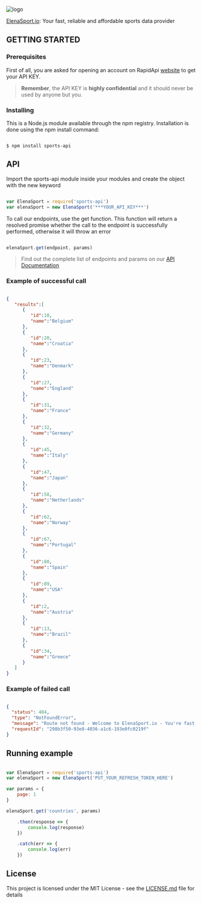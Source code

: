 ![logo](https://i.ibb.co/jDd0xzm/logo-small.png)

[ElenaSport.io](https://www.elenasport.io): Your fast, reliable and affordable sports data provider

## GETTING STARTED

### Prerequisites
First of all, you are asked for opening an account on RapidApi [website](https://rapidapi.com/mararrdeveloper/api/elenasport-io1) to get your API KEY. 
>**Remember**, the API KEY is **highly confidential** and it should never be used by anyone but you.

### Installing
This is a Node.js module available through the npm registry. Installation is done using the npm install command:

```

$ npm install sports-api

```


## API
Import the sports-api module inside your modules and create the object with the new keyword
```javascript

var ElenaSport = require('sports-api')
var elenaSport = new ElenaSport('***YOUR_API_KEY***')

```
To call our endpoints, use the get function. This function will return a resolved promise whether the call to the endpoint is successfully performed, otherwise it will throw an error

```javascript

elenaSport.get(endpoint, params)

```
>Find out the complete list of endpoints and params on our [API Documentation](https://www.elenasport.io/documentation) 

### Example of successful call

```json

{
   "results":[
      {
         "id":10,
         "name":"Belgium"
      },
      {
         "id":20,
         "name":"Croatia"
      },
      {
         "id":23,
         "name":"Denmark"
      },
      {
         "id":27,
         "name":"England"
      },
      {
         "id":31,
         "name":"France"
      },
      {
         "id":32,
         "name":"Germany"
      },
      {
         "id":45,
         "name":"Italy"
      },
      {
         "id":47,
         "name":"Japan"
      },
      {
         "id":58,
         "name":"Netherlands"
      },
      {
         "id":62,
         "name":"Norway"
      },
      {
         "id":67,
         "name":"Portugal"
      },
      {
         "id":80,
         "name":"Spain"
      },
      {
         "id":89,
         "name":"USA"
      },
      {
         "id":2,
         "name":"Austria"
      },
      {
         "id":13,
         "name":"Brazil"
      },
      {
         "id":34,
         "name":"Greece"
      }
   ]
}

```
### Example of failed call
```json

{
  "status": 404,
  "type": "NotFoundError",
  "message": "Route not found - Welcome to ElenaSport.io - You're fast, reliable and affordable sport data provider. Please navigate to https://elenasport.io to get started",
  "requestId": "298b3f50-93e8-4036-a1c6-193e0fc0219f"
}

```

## Running example

```javascript

var ElenaSport = require('sports-api')
var elenaSport = new ElenaSport('PUT_YOUR_REFRESH_TOKEN_HERE')

var params = {
    page: 1
}

elenaSport.get('countries', params)

    .then(response => {
        console.log(response)
    })

    .catch(err => {
        console.log(err)
    })

```


## License
This project is licensed under the MIT License - see the [LICENSE.md](LICENSE.md) file for details
